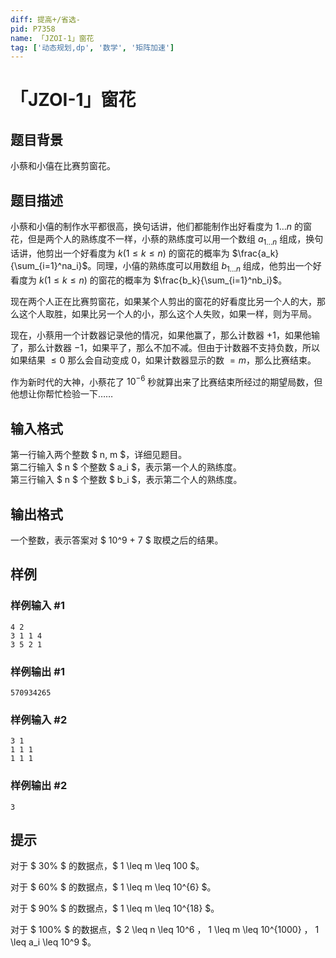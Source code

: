 ```yaml
---
diff: 提高+/省选-
pid: P7358
name: 「JZOI-1」窗花
tag: ['动态规划,dp', '数学', '矩阵加速']
---
```

# 「JZOI-1」窗花
## 题目背景

小蔡和小僖在比赛剪窗花。
## 题目描述

小蔡和小僖的制作水平都很高，换句话讲，他们都能制作出好看度为 $1\dots n$ 的窗花，但是两个人的熟练度不一样，小蔡的熟练度可以用一个数组 $a_{1\dots n}$ 组成，换句话讲，他剪出一个好看度为 $k(1\le k\le n)$ 的窗花的概率为 $\frac{a_k}{\sum_{i=1}^na_i}$。同理，小僖的熟练度可以用数组 $b_{1\dots n}$ 组成，他剪出一个好看度为 $k(1\le k\le n)$ 的窗花的概率为 $\frac{b_k}{\sum_{i=1}^nb_i}$。

现在两个人正在比赛剪窗花，如果某个人剪出的窗花的好看度比另一个人的大，那么这个人取胜，如果比另一个人的小，那么这个人失败，如果一样，则为平局。

现在，小蔡用一个计数器记录他的情况，如果他赢了，那么计数器 $+1$，如果他输了，那么计数器 $-1$，如果平了，那么不加不减。但由于计数器不支持负数，所以如果结果 $\le0$ 那么会自动变成 $0$，如果计数器显示的数 $=m$，那么比赛结束。

作为新时代的大神，小蔡花了 $10^{-6}$ 秒就算出来了比赛结束所经过的期望局数，但他想让你帮忙检验一下……
## 输入格式

第一行输入两个整数 $ n, m $，详细见题目。  
第二行输入 $ n $ 个整数 $ a_i $，表示第一个人的熟练度。  
第三行输入 $ n $ 个整数 $ b_i $，表示第二个人的熟练度。
## 输出格式

一个整数，表示答案对 $ 10^9 + 7 $ 取模之后的结果。
## 样例

### 样例输入 #1
```
4 2
3 1 1 4 
3 5 2 1 
```
### 样例输出 #1
```
570934265
```
### 样例输入 #2
```
3 1
1 1 1
1 1 1
```
### 样例输出 #2
```
3
```
## 提示

对于 $ 30\% $ 的数据点，$ 1 \leq m \leq 100 $。

对于 $ 60\% $ 的数据点，$ 1 \leq m \leq 10^{6} $。

对于 $ 90\% $ 的数据点，$ 1 \leq m \leq 10^{18} $。

对于 $ 100\% $ 的数据点，$ 2 \leq n \leq 10^6 $，$ 1 \leq m \leq 10^{1000} $，$ 1 \leq a_i \leq 10^9 $。
